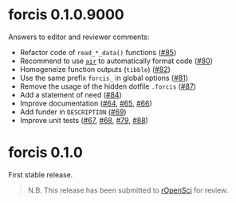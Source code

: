 # forcis 0.1.0.9000

Answers to editor and reviewer comments:

* Refactor code of `read_*_data()` functions ([#85](https://github.com/FRBCesab/forcis/pull/85))
* Recommend to use [`air`](https://github.com/posit-dev/air) to automatically format code ([#80](https://github.com/FRBCesab/forcis/pull/80))
* Homogeneize function outputs (`tibble`) ([#82](https://github.com/FRBCesab/forcis/pull/82))
* Use the same prefix `forcis_` in global options ([#81](https://github.com/FRBCesab/forcis/pull/81))
* Remove the usage of the hidden dotfile `.forcis` ([#87](https://github.com/FRBCesab/forcis/pull/87))
* Add a statement of need ([#84](https://github.com/FRBCesab/forcis/pull/84))
* Improve documentation ([#64](https://github.com/FRBCesab/forcis/issues/64), [#65](https://github.com/FRBCesab/forcis/issues/65), [#66](https://github.com/FRBCesab/forcis/issues/66))
* Add funder in `DESCRIPTION` ([#69](https://github.com/FRBCesab/forcis/issues/69))
* Improve unit tests ([#67](https://github.com/FRBCesab/forcis/issues/67), [#68](https://github.com/FRBCesab/forcis/issues/68), [#79](https://github.com/FRBCesab/forcis/pull/79), [#88](https://github.com/FRBCesab/forcis/pull/88))



# forcis 0.1.0

First stable release.

> N.B. This release has been submitted to [rOpenSci](https://github.com/ropensci/software-review/issues/660) for review.
